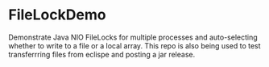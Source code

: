 # FileLockDemo
Demonstrate Java NIO FileLocks for multiple processes and auto-selecting whether to write to a file or a local array. 
This repo is also being used to test transferrring files from eclispe and posting a jar release.
